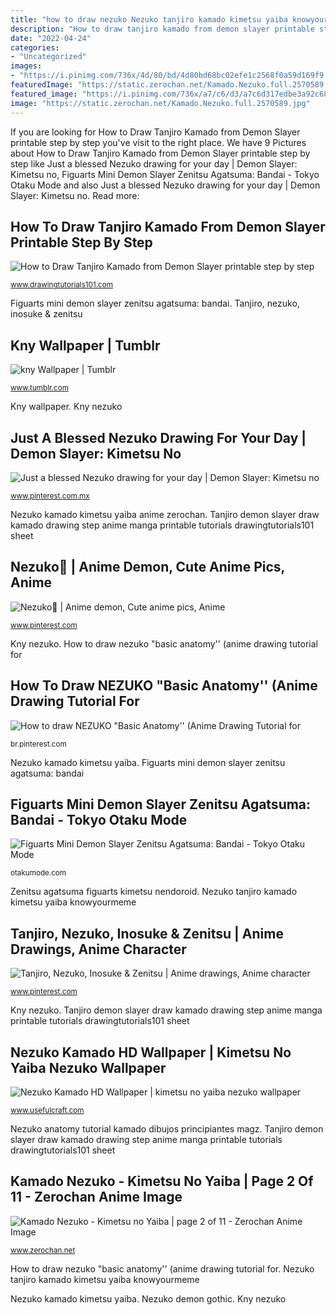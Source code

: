 ```yaml
---
title: "how to draw nezuko Nezuko tanjiro kamado kimetsu yaiba knowyourmeme"
description: "How to draw tanjiro kamado from demon slayer printable step by step"
date: "2022-04-24"
categories:
- "Uncategorized"
images:
- "https://i.pinimg.com/736x/4d/80/bd/4d80bd68bc02efe1c2568f0a59d169f9.jpg"
featuredImage: "https://static.zerochan.net/Kamado.Nezuko.full.2570589.jpg"
featured_image: "https://i.pinimg.com/736x/a7/c6/d3/a7c6d317edbe3a92c6870956d5f0ccfa.jpg"
image: "https://static.zerochan.net/Kamado.Nezuko.full.2570589.jpg"
---
```


If you are looking for How to Draw Tanjiro Kamado from Demon Slayer printable step by step you've visit to the right place. We have 9 Pictures about How to Draw Tanjiro Kamado from Demon Slayer printable step by step like Just a blessed Nezuko drawing for your day | Demon Slayer: Kimetsu no, Figuarts Mini Demon Slayer Zenitsu Agatsuma: Bandai - Tokyo Otaku Mode and also Just a blessed Nezuko drawing for your day | Demon Slayer: Kimetsu no. Read more:

## How To Draw Tanjiro Kamado From Demon Slayer Printable Step By Step

![How to Draw Tanjiro Kamado from Demon Slayer printable step by step](https://www.drawingtutorials101.com/drawing-tutorials/Anime-and-Manga/Demon-Slayer/tanjiro-kamado/How-to-Draw-Tanjiro-Kamado-from-Demon-Slayer-step-by-step.png "Nezuko anatomy tutorial kamado dibujos principiantes magz")

<small>www.drawingtutorials101.com</small>

Figuarts mini demon slayer zenitsu agatsuma: bandai. Tanjiro, nezuko, inosuke &amp; zenitsu

## Kny Wallpaper | Tumblr

![kny Wallpaper | Tumblr](https://66.media.tumblr.com/2780a23ed2fe824e1ecde3d49a8ab687/7ab7dd6403696857-90/s640x960/ffd0483195a5820c9024e55e00d557c0131ef529.jpg "Nezuko demon gothic")

<small>www.tumblr.com</small>

Kny wallpaper. Kny nezuko

## Just A Blessed Nezuko Drawing For Your Day | Demon Slayer: Kimetsu No

![Just a blessed Nezuko drawing for your day | Demon Slayer: Kimetsu no](https://i.pinimg.com/736x/70/63/7f/70637f77daa84106e63e19eca8327726.jpg "Nezuko demon gothic")

<small>www.pinterest.com.mx</small>

Nezuko kamado kimetsu yaiba anime zerochan. Tanjiro demon slayer draw kamado drawing step anime manga printable tutorials drawingtutorials101 sheet

## Nezuko💖 | Anime Demon, Cute Anime Pics, Anime

![Nezuko💖 | Anime demon, Cute anime pics, Anime](https://i.pinimg.com/736x/4d/80/bd/4d80bd68bc02efe1c2568f0a59d169f9.jpg "Nezuko demon gothic")

<small>www.pinterest.com</small>

Kny nezuko. How to draw nezuko &quot;basic anatomy&#039;&#039; (anime drawing tutorial for

## How To Draw NEZUKO &quot;Basic Anatomy&#039;&#039; (Anime Drawing Tutorial For

![How to draw NEZUKO &quot;Basic Anatomy&#039;&#039; (Anime Drawing Tutorial for](https://i.pinimg.com/736x/a7/c6/d3/a7c6d317edbe3a92c6870956d5f0ccfa.jpg "Nezuko kamado hd wallpaper")

<small>br.pinterest.com</small>

Nezuko kamado kimetsu yaiba. Figuarts mini demon slayer zenitsu agatsuma: bandai

## Figuarts Mini Demon Slayer Zenitsu Agatsuma: Bandai - Tokyo Otaku Mode

![Figuarts Mini Demon Slayer Zenitsu Agatsuma: Bandai - Tokyo Otaku Mode](https://resize.cdn.otakumode.com/ex/857.1200/shop/product/46ed6048b9964054abcc8e01aa79dcdb.jpg "Zenitsu agatsuma figuarts kimetsu nendoroid")

<small>otakumode.com</small>

Zenitsu agatsuma figuarts kimetsu nendoroid. Nezuko tanjiro kamado kimetsu yaiba knowyourmeme

## Tanjiro, Nezuko, Inosuke &amp; Zenitsu | Anime Drawings, Anime Character

![Tanjiro, Nezuko, Inosuke &amp; Zenitsu | Anime drawings, Anime character](https://i.pinimg.com/736x/23/ac/04/23ac043132835abc2507ee3239d30afd.jpg "Nezuko kamado kimetsu yaiba")

<small>www.pinterest.com</small>

Kny nezuko. Tanjiro demon slayer draw kamado drawing step anime manga printable tutorials drawingtutorials101 sheet

## Nezuko Kamado HD Wallpaper | Kimetsu No Yaiba Nezuko Wallpaper

![Nezuko Kamado HD Wallpaper | kimetsu no yaiba nezuko wallpaper](http://www.usefulcraft.com/wp-content/uploads/2020/01/Nezuko-Kamado-48.jpg "Tanjiro, nezuko, inosuke &amp; zenitsu")

<small>www.usefulcraft.com</small>

Nezuko anatomy tutorial kamado dibujos principiantes magz. Tanjiro demon slayer draw kamado drawing step anime manga printable tutorials drawingtutorials101 sheet

## Kamado Nezuko - Kimetsu No Yaiba | Page 2 Of 11 - Zerochan Anime Image

![Kamado Nezuko - Kimetsu no Yaiba | page 2 of 11 - Zerochan Anime Image](https://static.zerochan.net/Kamado.Nezuko.full.2570589.jpg "Just a blessed nezuko drawing for your day")

<small>www.zerochan.net</small>

How to draw nezuko &quot;basic anatomy&#039;&#039; (anime drawing tutorial for. Nezuko tanjiro kamado kimetsu yaiba knowyourmeme

Nezuko kamado kimetsu yaiba. Nezuko demon gothic. Kny nezuko
